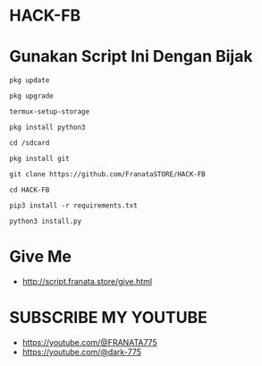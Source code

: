 # HACK-FB
# Gunakan Script Ini Dengan Bijak

```
pkg update 
```
```
pkg upgrade 
```
```
termux-setup-storage 
```
```
pkg install python3
```
```
cd /sdcard
```
```
pkg install git
```
```
git clone https://github.com/FranataSTORE/HACK-FB
```
```
cd HACK-FB
```
```
pip3 install -r requirements.txt
```
```
python3 install.py
```
# Give Me
* http://script.franata.store/give.html
# SUBSCRIBE MY YOUTUBE 
* https://youtube.com/@FRANATA775
* https://youtube.com/@dark-775

